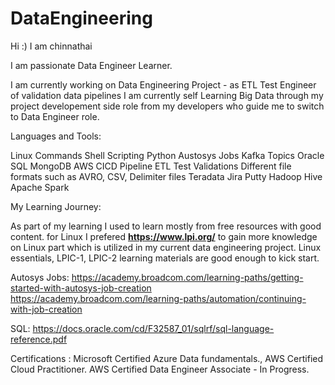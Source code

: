 # DataEngineering

Hi :) I am chinnathai

I am passionate Data Engineer Learner.

I am currently working on Data Engineering Project - as ETL Test Engineer of validation data pipelines 
I am currently self Learning Big Data through my project developement side role from my developers who guide me to switch to Data Engineer role.

Languages and Tools:

Linux Commands
Shell Scripting
Python
Austosys Jobs
Kafka Topics
Oracle SQL
MongoDB
AWS
CICD Pipeline
ETL Test Validations
Different file formats such as AVRO, CSV, Delimiter files
Teradata
Jira
Putty
Hadoop 
Hive
Apache Spark

My Learning Journey:

As part of my learning I used to learn mostly from free resources with good content.
for Linux I prefered **https://www.lpi.org/** to gain more knowledge on Linux part which is utilized in my current data engineering project.
Linux essentials, LPIC-1, LPIC-2 learning materials are good enough to kick start.

Autosys Jobs: 
https://academy.broadcom.com/learning-paths/getting-started-with-autosys-job-creation
https://academy.broadcom.com/learning-paths/automation/continuing-with-job-creation

SQL:
https://docs.oracle.com/cd/F32587_01/sqlrf/sql-language-reference.pdf

Certifications : Microsoft Certified Azure Data fundamentals., AWS Certified Cloud Practitioner. AWS Certified Data Engineer Associate - In Progress.







